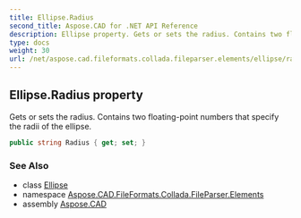 ```yaml
---
title: Ellipse.Radius
second_title: Aspose.CAD for .NET API Reference
description: Ellipse property. Gets or sets the radius. Contains two floatingpoint numbers that specify the radii of the ellipse
type: docs
weight: 30
url: /net/aspose.cad.fileformats.collada.fileparser.elements/ellipse/radius/
---
```

## Ellipse.Radius property

Gets or sets the radius. Contains two floating-point numbers that specify the radii of the ellipse.

```csharp
public string Radius { get; set; }
```

### See Also

* class [Ellipse](../)
* namespace [Aspose.CAD.FileFormats.Collada.FileParser.Elements](../../ellipse/)
* assembly [Aspose.CAD](../../../)


